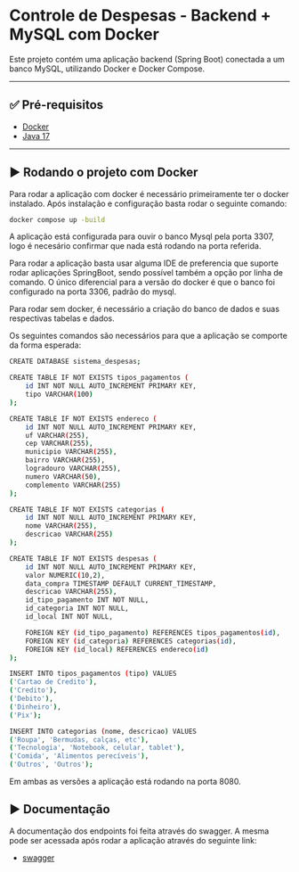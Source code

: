# Controle de Despesas - Backend + MySQL com Docker

Este projeto contém uma aplicação backend (Spring Boot) conectada a um banco MySQL, utilizando Docker e Docker Compose.

---

## ✅ Pré-requisitos

- [Docker](https://www.docker.com/)
- [Java 17](https://www.java.com/pt-BR/)

---

## ▶️ Rodando o projeto com Docker

Para rodar a aplicação com docker é necessário primeiramente ter o docker instalado. Após instalação e configuração basta rodar o seguinte comando:
````Bash
docker compose up -build
````
A aplicação está configurada para ouvir o banco Mysql pela porta 3307, logo é necesário confirmar que nada está rodando na porta referida.

Para rodar a aplicação basta usar alguma IDE de preferencia que suporte rodar aplicações SpringBoot, sendo possível também a opção por linha de comando. O único diferencial para a versão do docker é que o banco foi configurado na porta 3306, padrão do mysql.

Para rodar sem docker, é necessário a criação do banco de dados e suas respectivas tabelas e dados.

Os seguintes comandos são necessários para que a aplicação se comporte da forma esperada:

````Bash
CREATE DATABASE sistema_despesas;

CREATE TABLE IF NOT EXISTS tipos_pagamentos (
    id INT NOT NULL AUTO_INCREMENT PRIMARY KEY,
    tipo VARCHAR(100)
);

CREATE TABLE IF NOT EXISTS endereco (
    id INT NOT NULL AUTO_INCREMENT PRIMARY KEY,
    uf VARCHAR(255),
    cep VARCHAR(255),
    municipio VARCHAR(255),
    bairro VARCHAR(255),
    logradouro VARCHAR(255),
    numero VARCHAR(50),
    complemento VARCHAR(255)
);

CREATE TABLE IF NOT EXISTS categorias (
    id INT NOT NULL AUTO_INCREMENT PRIMARY KEY,
    nome VARCHAR(255),
    descricao VARCHAR(255)
);

CREATE TABLE IF NOT EXISTS despesas (
    id INT NOT NULL AUTO_INCREMENT PRIMARY KEY,
    valor NUMERIC(10,2),
    data_compra TIMESTAMP DEFAULT CURRENT_TIMESTAMP,
    descricao VARCHAR(255),
    id_tipo_pagamento INT NOT NULL,
    id_categoria INT NOT NULL,
    id_local INT NOT NULL,

    FOREIGN KEY (id_tipo_pagamento) REFERENCES tipos_pagamentos(id),
    FOREIGN KEY (id_categoria) REFERENCES categorias(id),
    FOREIGN KEY (id_local) REFERENCES endereco(id)
);

INSERT INTO tipos_pagamentos (tipo) VALUES
('Cartao de Credito'),
('Credito'),
('Debito'),
('Dinheiro'),
('Pix');

INSERT INTO categorias (nome, descricao) VALUES
('Roupa', 'Bermudas, calças, etc'),
('Tecnologia', 'Notebook, celular, tablet'),
('Comida', 'Alimentos perecíveis'),
('Outros', 'Outros');
````

Em ambas as versões a aplicação está rodando na porta 8080.

## ▶️ Documentação

A documentação dos endpoints foi feita através do swagger. A mesma pode ser acessada após rodar a aplicação através do seguinte link:
 - [swagger](http://localhost:8080/swagger-ui/index.html?url=v3/api-docs)
